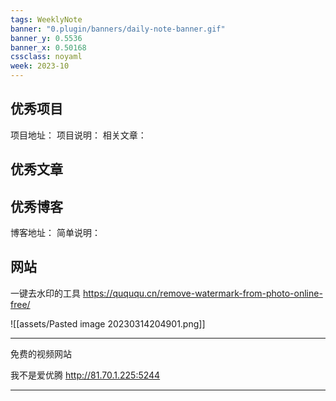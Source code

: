 ```yaml
---
tags: WeeklyNote
banner: "0.plugin/banners/daily-note-banner.gif"
banner_y: 0.5536
banner_x: 0.50168
cssclass: noyaml
week: 2023-10
---
```



## 优秀项目

项目地址：
项目说明：
相关文章：

## 优秀文章



## 优秀博客

博客地址：
简单说明：


## 网站

一键去水印的工具 https://quququ.cn/remove-watermark-from-photo-online-free/

![[assets/Pasted image 20230314204901.png]]

---

免费的视频网站

我不是爱优腾 http://81.70.1.225:5244

---




